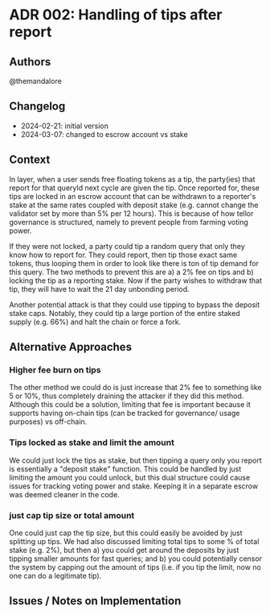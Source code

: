 # ADR 002: Handling of tips after report


## Authors

@themandalore

## Changelog

- 2024-02-21: initial version
- 2024-03-07: changed to escrow account vs stake

## Context

In layer, when a user sends free floating tokens as a tip, the party(ies) that report for that queryId next cycle are given the tip.  Once reported for, these tips are locked in an escrow account that can be withdrawn to a reporter's stake at the same rates coupled with deposit stake (e.g. cannot change the validator set by more than 5% per 12 hours).  This is because of how tellor governance is structured, namely to prevent people from farming voting power.  

If they were not locked, a party could tip a random query that only they know how to report for.  They could report, then tip those exact same tokens, thus looping them in order to look like there is ton of tip demand for this query.  The two methods to prevent this are a) a 2% fee on tips and b) locking the tip as a reporting stake.  Now if the party wishes to withdraw that tip, they will have to wait the 21 day unbonding period.  

Another potential attack is that they could use tipping to bypass the deposit stake caps.  Notably, they could tip a large portion of the entire staked supply (e.g. 66%) and halt the chain or force a fork.  


## Alternative Approaches

### Higher fee burn on tips

The other method we could do is just increase that 2% fee to something like 5 or 10%, thus completely draining the attacker if they did this method.  Although this could be a solution, limiting that fee is important because it supports having on-chain tips (can be tracked for governance/ usage purposes) vs off-chain.  


### Tips locked as stake and limit the amount
We could just lock the tips as stake, but then tipping a query only you report is essentially a "deposit stake" function.  This could be handled by just limiting the amount you could unlock, but this dual structure could cause issues for tracking voting power and stake.  Keeping it in a separate escrow was deemed cleaner in the code. 

### just cap tip size or total amount

One could just cap the tip size, but this could easily be avoided by just splitting up tips.  We had also discussed limiting total tips to some % of total stake (e.g. 2%), but then a) you could get around the deposits by just tipping smaller amounts for fast queries; and b)  you could potentially censor the system by capping out the amount of tips (i.e. if you tip the limit, now no one can do a legitimate tip). 

## Issues / Notes on Implementation

